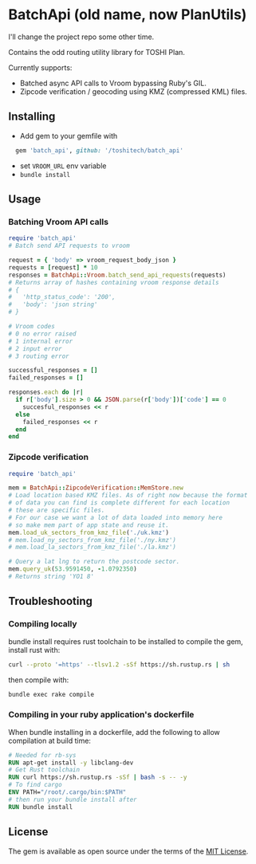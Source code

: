 # BatchApi (old name, now PlanUtils)

I'll change the project repo some other time.

Contains the odd routing utility library for TOSHI Plan.

Currently supports:
- Batched async API calls to Vroom bypassing Ruby's GIL.
- Zipcode verification / geocoding using KMZ (compressed KML) files.

## Installing
- Add gem to your gemfile with
```ruby
  gem 'batch_api', github: '/toshitech/batch_api'
```
- set `VROOM_URL` env variable
- `bundle install`

## Usage

### Batching Vroom API calls
```ruby
require 'batch_api'
# Batch send API requests to vroom

request = { 'body' => vroom_request_body_json }
requests = [request] * 10
responses = BatchApi::Vroom.batch_send_api_requests(requests)
# Returns array of hashes containing vroom response details
# {
#   'http_status_code': '200',
#   'body': 'json string'
# }

# Vroom codes
# 0	no error raised
# 1	internal error
# 2	input error
# 3	routing error

successful_responses = []
failed_responses = []

responses.each do |r|
  if r['body'].size > 0 && JSON.parse(r['body'])['code'] == 0
    succesful_responses << r
  else
    failed_responses << r
  end
end
```

### Zipcode verification

```ruby
require 'batch_api'

mem = BatchApi::ZipcodeVerification::MemStore.new
# Load location based KMZ files. As of right now because the format
# of data you can find is complete different for each location
# these are specific files.
# For our case we want a lot of data loaded into memory here
# so make mem part of app state and reuse it.
mem.load_uk_sectors_from_kmz_file('./uk.kmz')
# mem.load_ny_sectors_from_kmz_file('./ny.kmz')
# mem.load_la_sectors_from_kmz_file('./la.kmz')

# Query a lat lng to return the postcode sector.
mem.query_uk(53.9591450, -1.0792350)
# Returns string 'YO1 8'
```

## Troubleshooting
### Compiling locally
bundle install requires rust toolchain to be installed to compile the gem, install rust with:
```bash
curl --proto '=https' --tlsv1.2 -sSf https://sh.rustup.rs | sh
```
then compile with:
```bash
bundle exec rake compile
```

### Compiling in your ruby application's dockerfile
When bundle installing in a dockerfile, add the following to allow compilation at build time:
```dockerfile
# Needed for rb-sys
RUN apt-get install -y libclang-dev
# Get Rust toolchain
RUN curl https://sh.rustup.rs -sSf | bash -s -- -y
# To find cargo
ENV PATH="/root/.cargo/bin:$PATH"
# then run your bundle install after
RUN bundle install
```

## License

The gem is available as open source under the terms of the [MIT License](https://opensource.org/licenses/MIT).
